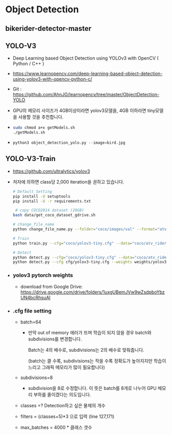 # Object Detection

## bikerider-detector-master

## YOLO-V3

- Deep Learning based Object Detection using YOLOv3 with OpenCV ( Python / C++ )

- https://www.learnopencv.com/deep-learning-based-object-detection-using-yolov3-with-opencv-python-c/

- Git : https://github.com/AhnJG/learnopencv/tree/master/ObjectDetection-YOLO

- GPU의 메모리 사이즈가 4GB이상이라면 yolov3모델을, 4GB 이하라면 tiny모델을 사용할 것을 추천합니다.

- ```bash
  sudo chmod a+x getModels.sh
  ./getModels.sh
  ```

- ```python
  python3 object_detection_yolo.py --image=bird.jpg
  ```

## YOLO-V3-Train

- https://github.com/ultralytics/yolov3

- 저자에 의하면 class당 2,000 iteration을 권하고 있습니다.

  ```bash
  # Default Setting
  pip install -U setuptools
  pip install -U -r requirements.txt
  
   # copy COCO2014 dataset (20GB)
  bash data/get_coco_dataset_gdrive.sh 
  
  ```

  ```bash
  # change_file_name
  python change_file_name.py --folder="coco/images/val" --format="atv_rider"
  
  # Train
  python train.py --cfg="coco/yolov3-tiny.cfg" --data="coco/atv_rider_obj_1.data" --weight="weights/darknet53.conv.74"
  
  # Detect
  python detect.py --cfg="coco/yolov3-tiny.cfg" --data="coco/atv_rider_obj_1.data" --weight="weights/last.pt"  
  python detect.py --cfg cfg/yolov3-tiny.cfg --weights weights/yolov3-tiny.weights
  ```

  

- ### yolov3 pytorch weights

  - download from Google Drive: https://drive.google.com/drive/folders/1uxgUBemJVw9wZsdpboYbzUN4bcRhsuAI

- ### .cfg file setting

  - batch=64

    - 만약 out of memory 에러가 뜨며 학습이 되지 않을 경우 batch와 subdivisions를 변경합니다.

      Batch는 4의 배수로, subdivisions는 2의 배수로 맞춰줍니다.

      (batch는 클 수록, subdivisions는 작을 수록 정확도가 높아지지만 학습이 느리고 그래픽 메모리가 많이 필요합니다)

  - subdivisions=8
    - subdivision을 8로 수정합니다. 이 뜻은 batch를 8개로 나누어 GPU 메모리 부하를 줄이겠다는 의도입니다.

  - classes =? Detection하고 싶은 물체의 개수

  - filters = (classes+5)*3 으로 입력 (line 127,171)

  - max_batches = 4000 * 클래스 갯수

